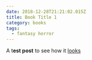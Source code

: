 ```yaml
---
date: 2018-12-28T21:21:02.015Z
title: Book Title 1
category: books
tags:
  - fantasy horror
---
```

A t**est post** to see how it [looks](https://www.google.com)
